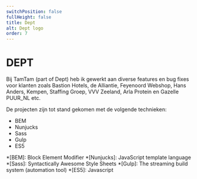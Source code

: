 ```yaml
---
switchPosition: false
fullHeight: false
title: Dept
alt: Dept logo
order: 7
---
```


# DEPT

Bij TamTam (part of Dept) heb ik gewerkt aan diverse features en bug fixes voor klanten zoals Bastion Hotels, de Alliantie, Feyenoord Webshop, Hans Anders, Kempen, Staffing Groep, VVV Zeeland, Arla Protein en Gazelle PUUR_NL etc.

De projecten zijn tot stand gekomen met de volgende technieken:

- BEM
- Nunjucks
- Sass
- Gulp
- ES5

*[BEM]: Block Element Modifier
*[Nunjucks]: JavaScript template language
*[Sass]: Syntactically Awesome Style Sheets
*[Gulp]: The streaming build system (automation tool)
*[ES5]: Javascript
